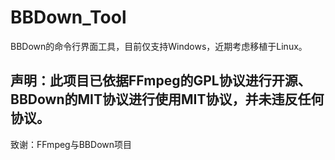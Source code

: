 # BBDown_Tool
BBDown的命令行界面工具，目前仅支持Windows，近期考虑移植于Linux。
## 声明：此项目已依据FFmpeg的GPL协议进行开源、BBDown的MIT协议进行使用MIT协议，并未违反任何协议。

致谢：FFmpeg与BBDown项目
